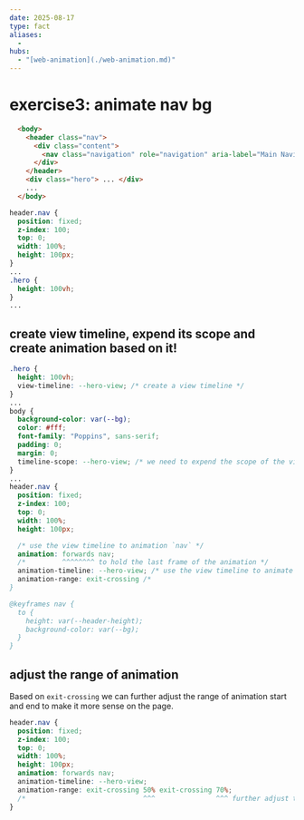 ```yaml
---
date: 2025-08-17
type: fact
aliases:
  -
hubs:
  - "[web-animation](./web-animation.md)"
---
```


# exercise3: animate nav bg

```html
  <body>
    <header class="nav">
      <div class="content">
        <nav class="navigation" role="navigation" aria-label="Main Navigation"> ... </nav>
      </div>
    </header>
    <div class="hero"> ... </div>
    ...
  </body>
```


```css
header.nav {
  position: fixed;
  z-index: 100;
  top: 0;
  width: 100%;
  height: 100px;
}
...
.hero {
  height: 100vh;
}
...

```

## create view timeline, expend its scope and create animation based on it!

```css
.hero {
  height: 100vh;
  view-timeline: --hero-view; /* create a view timeline */
}
...
body {
  background-color: var(--bg);
  color: #fff;
  font-family: "Poppins", sans-serif;
  padding: 0;
  margin: 0;
  timeline-scope: --hero-view; /* we need to expend the scope of the view timeline  because the nav is not the child of the hero */
}
...
header.nav {
  position: fixed;
  z-index: 100;
  top: 0;
  width: 100%;
  height: 100px;

  /* use the view timeline to animation `nav` */
  animation: forwards nav;
  /*         ^^^^^^^^ to hold the last frame of the animation */
  animation-timeline: --hero-view; /* use the view timeline to animate `nav` */
  animation-range: exit-crossing /* 
}

@keyframes nav {
  to {
    height: var(--header-height);
    background-color: var(--bg);
  }
}
```

## adjust the range of animation

Based on `exit-crossing` we can further adjust the range of animation start and end to make it more sense on the page.

```css
header.nav {
  position: fixed;
  z-index: 100;
  top: 0;
  width: 100%;
  height: 100px;
  animation: forwards nav;
  animation-timeline: --hero-view;
  animation-range: exit-crossing 50% exit-crossing 70%;
  /*                             ^^^               ^^^ further adjust the range of animation start and end */
}
```
